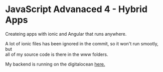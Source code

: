 # JavaScript Advanaced 4 - Hybrid Apps

Createing apps with ionic and Angular that runs anywhere.  

A lot of ionic files has been ignored in the commit, so it won't run smootly, but  
all of my source code is there in the www folders.

My backend is running on the digitalocean [here.](http://207.154.234.31:3000/api/projects) 
